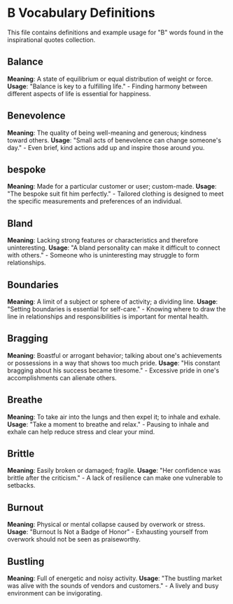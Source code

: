 # B Vocabulary Definitions

This file contains definitions and example usage for "B" words found in the inspirational quotes collection.

<!-- Add vocabulary words here following the format:
## WordName

**Meaning**: Clear, concise definition of the word.
**Usage**: "Quote or example sentence." - Explanation of the usage context.
-->

## Balance

**Meaning**: A state of equilibrium or equal distribution of weight or force.
**Usage**: "Balance is key to a fulfilling life." - Finding harmony between different aspects of life is essential for happiness.

## Benevolence

**Meaning**: The quality of being well-meaning and generous; kindness toward others.
**Usage**: "Small acts of benevolence can change someone's day." - Even brief, kind actions add up and inspire those around you.

## bespoke

**Meaning**: Made for a particular customer or user; custom-made.
**Usage**: "The bespoke suit fit him perfectly." - Tailored clothing is designed to meet the specific measurements and preferences of an individual.

## Bland

**Meaning**: Lacking strong features or characteristics and therefore uninteresting.
**Usage**: "A bland personality can make it difficult to connect with others." - Someone who is uninteresting may struggle to form relationships.

## Boundaries

**Meaning**: A limit of a subject or sphere of activity; a dividing line.
**Usage**: "Setting boundaries is essential for self-care." - Knowing where to draw the line in relationships and responsibilities is important for mental health.

## Bragging

**Meaning**: Boastful or arrogant behavior; talking about one's achievements or possessions in a way that shows too much pride.
**Usage**: "His constant bragging about his success became tiresome." - Excessive pride in one's accomplishments can alienate others.

## Breathe

**Meaning**: To take air into the lungs and then expel it; to inhale and exhale.
**Usage**: "Take a moment to breathe and relax." - Pausing to inhale and exhale can help reduce stress and clear your mind.

## Brittle

**Meaning**: Easily broken or damaged; fragile.
**Usage**: "Her confidence was brittle after the criticism." - A lack of resilience can make one vulnerable to setbacks.

## Burnout

**Meaning**: Physical or mental collapse caused by overwork or stress.  
**Usage**: "Burnout Is Not a Badge of Honor" - Exhausting yourself from overwork should not be seen as praiseworthy.

## Bustling

**Meaning**: Full of energetic and noisy activity.
**Usage**: "The bustling market was alive with the sounds of vendors and customers." - A lively and busy environment can be invigorating.
